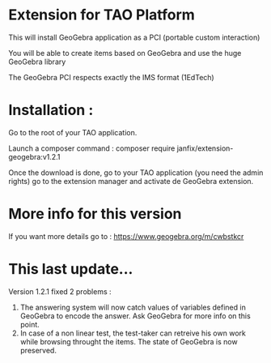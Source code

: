 # Extension for TAO Platform
This will install GeoGebra application as a PCI (portable custom interaction)

You will be able to create items based on GeoGebra and use the huge GeoGebra library

The GeoGebra PCI respects exactly the IMS format (1EdTech)

# Installation :
Go to the root of your TAO application.

Launch a composer command : composer require janfix/extension-geogebra:v1.2.1

Once the download is done, go to your TAO application (you need the admin rights) go to the extension manager and activate de GeoGebra extension.

# More info for this version
If you want more details go to : https://www.geogebra.org/m/cwbstkcr

# This last update...
Version 1.2.1 fixed 2 problems : 
1. The answering system will now catch values of variables defined in GeoGebra to encode the answer. Ask GeoGebra for more info on this point.
2. In case of a non linear test, the test-taker can retreive his own work while browsing throught the items. The state of GeoGebra is now preserved. 
